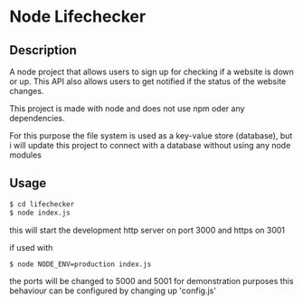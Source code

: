 # Node Lifechecker

## Description 

A node project that allows users to sign up for checking if a website is down or up.
This API also allows users to get notified if the status of the website changes.

This project is made with node and does not use npm oder any dependencies.

For this purpose the file system is used as a key-value store (database), but i will update this project to connect with a database without using any node modules 

## Usage 

```bash
$ cd lifechecker
$ node index.js
```

this will start the development http server on port 3000 and https on 3001

if used with
```bash
$ node NODE_ENV=production index.js
```
the ports will be changed to 5000 and 5001 for demonstration purposes
this behaviour can be configured by changing up 'config.js'
